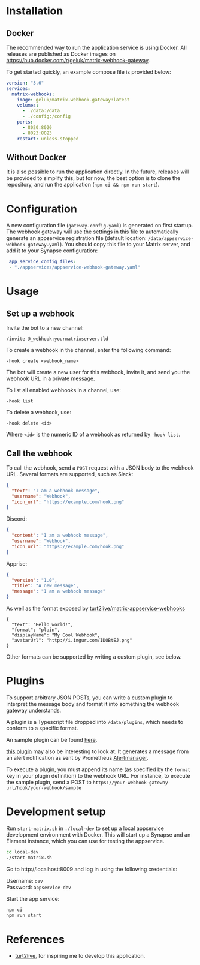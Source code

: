 # Installation

## Docker
The recommended way to run the application service is using Docker.
All releases are published as Docker images on https://hub.docker.com/r/geluk/matrix-webhook-gateway.

To get started quickly, an example compose file is provided below:
```yaml
version: "3.6"
services:
  matrix-webhooks:
    image: geluk/matrix-webhook-gateway:latest
    volumes:
      - ./data:/data
      - ./config:/config
    ports:
      - 8020:8020
      - 8023:8023
    restart: unless-stopped
```

## Without Docker
It is also possible to run the application directly. In the future, releases will be provided to simplify this, but for now, the best option is to clone the repository, and run the application (`npm ci && npm run start`).

# Configuration
A new configuration file (`gateway-config.yaml`) is generated on first startup.
The webhook gateway will use the settings in this file to automatically generate an appservice registration file (default location: `/data/appservice-webhook-gateway.yaml`). You should copy this file to your Matrix server, and add it to your Synapse configuration:
```yaml
 app_service_config_files:
 - "./appservices/appservice-webhook-gateway.yaml"
```

# Usage

## Set up a webhook
Invite the bot to a new channel:
```
/invite @_webhook:yourmatrixserver.tld
```

To create a webhook in the channel, enter the following command:
```
-hook create <webhook_name>
```

The bot will create a new user for this webhook, invite it, and send you the webhook URL in a private message.

To list all enabled webhooks in a channel, use:
```
-hook list
```

To delete a webhook, use:
```
-hook delete <id>
```
Where `<id>` is the numeric ID of a webhook as returned by `-hook list`.

## Call the webhook

To call the webhook, send a `POST` request with a JSON body to the webhook URL. 
Several formats are supported, such as Slack:
```json
{
  "text": "I am a webhook message",
  "username": "Webhook",
  "icon_url": "https://example.com/hook.png"
}
```
Discord:
```json
{
  "content": "I am a webhook message",
  "username": "Webhook",
  "icon_url": "https://example.com/hook.png"
}
```
Apprise:
```json
{
  "version": "1.0",
  "title": "A new message",
  "message": "I am a webhook message"
}
```
As well as the format exposed by [turt2live/matrix-appservice-webhooks](https://github.com/turt2live/matrix-appservice-webhooks)
```
{
  "text": "Hello world!",
  "format": "plain",
  "displayName": "My Cool Webhook",
  "avatarUrl": "http://i.imgur.com/IDOBtEJ.png"
}
```
Other formats can be supported by writing a custom plugin, see below.

# Plugins

To support arbitrary JSON POSTs, you can write a custom plugin to interpret the message body and format it into something the webhook gateway understands.

A plugin is a Typescript file dropped into `/data/plugins`, which needs to conform to a specific format.

An sample plugin can be found [here](https://github.com/geluk/matrix-webhook-gateway/blob/master/plugins/sample.ts).

[this plugin](https://github.com/geluk/matrix-webhook-gateway/blob/master/plugins/prometheus.ts) may also be interesting to look at. It generates a message from an alert notification as sent by Prometheus [Alertmanager](https://prometheus.io/docs/alerting/latest/alertmanager/).

To execute a plugin, you must append its name (as specified by the `format` key in your plugin definition) to the webhook URL. For instance, to execute the sample plugin, send a POST to `https://your-webhook-gateway-url/hook/your-webhook/sample`

# Development setup

Run `start-matrix.sh` in `./local-dev` to set up a local appservice
development environment with Docker. This will start up a Synapse and an Element
instance, which you can use for testing the appservice.

```bash
cd local-dev
./start-matrix.sh
```

Go to http://localhost:8009 and log in using the following credentials:

Username: `dev`  
Password: `appservice-dev`

Start the app service:
```bash
npm ci
npm run start
```

# References

- [turt2live](https://github.com/turt2live/matrix-appservice-webhooks), for inspiring me to develop this application.

